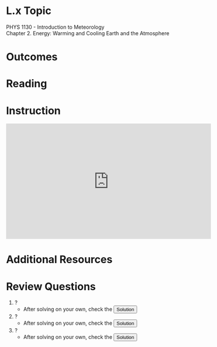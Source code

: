 <head>
<script src="https://polyfill.io/v3/polyfill.min.js?features=es6"></script>
<script id="MathJax-script" async src="https://cdn.jsdelivr.net/npm/mathjax@3/es5/tex-mml-chtml.js"></script>
</head>

# L.x Topic
PHYS 1130 - Introduction to Meteorology<br>
Chapter 2. Energy: Warming and Cooling Earth and the Atmosphere

# Outcomes

# Reading

# Instruction
<iframe width="560" height="315" src="https://www.youtube.com/embed/ODrx3mRyqoc?si=H9uSswlKH8LsIiAP" title="YouTube video player" frameborder="0" allow="accelerometer; autoplay; clipboard-write; encrypted-media; gyroscope; picture-in-picture; web-share" referrerpolicy="strict-origin-when-cross-origin" allowfullscreen></iframe>

# Additional Resources

# Review Questions
1. ?
    * After solving on your own, check the <button popovertarget="Question_1">Solution</button>
2. ?
    * After solving on your own, check the <button popovertarget="Question_2">Solution</button>
3. ?
    * After solving on your own, check the <button popovertarget="Question_3">Solution</button>

<div popover id="Question_1">

## Question 1.1.1
1. ?

<center><button popovertarget="Question_1" popovertargetaction="hide">Close</button></center>
</div>

<div popover id="Question_2">

## Question 1.1.2
2. ?

<center><button popovertarget="Question_2" popovertargetaction="hide">Close</button></center>
</div>

<div popover id="Question_3">

## Question 1.1.3
3. ?

<center><button popovertarget="Question_3" popovertargetaction="hide">Close</button></center>
</div>